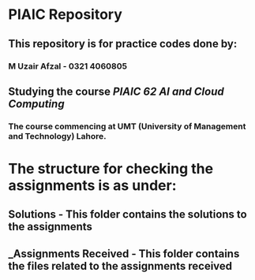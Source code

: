 # PIAIC Repository
## This repository is for practice codes done by: 
### M Uzair Afzal - 0321 4060805
## Studying the course ***PIAIC 62 AI and Cloud Computing*** 
### The course commencing at **UMT (University of Management and Technology)** Lahore.

# The structure for checking the assignments is as under:
## Solutions - This folder contains the solutions to the assignments
## _Assignments Received - This folder contains the files related to the assignments received
